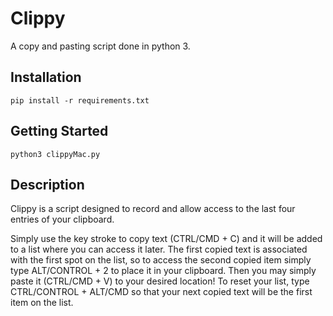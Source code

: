 # Clippy
A copy and pasting script done in python 3. 
## Installation
`pip install -r requirements.txt`
## Getting Started
`python3 clippyMac.py`
## Description
Clippy is a script designed to record and allow access to the last four entries of your clipboard.

Simply use the key stroke to copy text (CTRL/CMD + C) and it will be added to a list where you can access it later. The first copied text is associated with the first spot on the list, so to access the second copied item simply type ALT/CONTROL + 2 to place it in your clipboard. Then you may simply paste it (CTRL/CMD + V) to your desired location! To reset your list, type CTRL/CONTROL + ALT/CMD so that your next copied text will be the first item on the list. 
